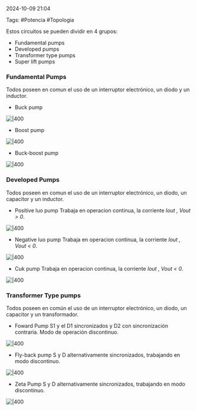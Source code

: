 2024-10-09 21:04

Tags: #Potencia #Topologia 

Estos circuitos se pueden dividir en 4 grupos:
* Fundamental pumps
* Developed pumps
* Transformer type pumps
* Super lift pumps
### Fundamental Pumps
Todos poseen en comun el uso de un interruptor electrónico, un diodo y un inductor.
* Buck pump

![|400](Imagenes/Pump1.jpeg)

* Boost pump

![|400](Imagenes/Pump2.jpeg)
* Buck-boost pump

![|400](Imagenes/Pump3.jpeg)

### Developed Pumps
Todos poseen en comun el uso de un interruptor electrónico, un diodo, un capacitor y un inductor.
* Positive luo pump
Trabaja en operacion continua, la corriente _Iout , Vout > 0_.

![|400](Imagenes/Pump4.jpeg)

* Negative luo pump
Trabaja en operacion continua, la corriente _Iout , Vout < 0_.

![|400](Imagenes/Pump5.jpeg)

* Cuk pump
Trabaja en operacion continua, la corriente _Iout , Vout < 0_.

![|400](Imagenes/Pump6.jpeg)

### Transformer Type pumps
Todos poseen en común el uso de un interruptor electrónico, un diodo, un capacitor y un transformador.
* Foward Pump
S1 y el D1 sincronizados y D2 con sincronización contraria. Modo de operación discontinuo.

![|400](Imagenes/Pump7.jpeg)

* Fly-back pump
S y D alternativamente sincronizados, trabajando en modo discontinuo.

![|400](Imagenes/Pump8.jpeg)

* Zeta Pump
S y D alternativamente sincronizados, trabajando en modo discontinuo.

![|400](Imagenes/Pump9.jpeg)


